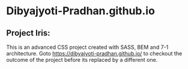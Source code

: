 # Dibyajyoti-Pradhan.github.io

## Project Iris:

This is an advanced CSS project created with SASS, BEM and 7-1 architecture.
Goto https://dibyajyoti-pradhan.github.io/ to checkout the outcome of the project before its replaced by a different one.
